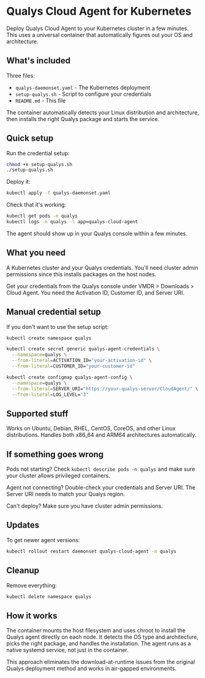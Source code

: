 # Qualys Cloud Agent for Kubernetes

Deploy Qualys Cloud Agent to your Kubernetes cluster in a few minutes. This uses a universal container that automatically figures out your OS and architecture.

## What's included

Three files:
- `qualys-daemonset.yaml` - The Kubernetes deployment
- `setup-qualys.sh` - Script to configure your credentials  
- `README.md` - This file

The container automatically detects your Linux distribution and architecture, then installs the right Qualys package and starts the service.

## Quick setup

Run the credential setup:
```bash
chmod +x setup-qualys.sh
./setup-qualys.sh
```

Deploy it:
```bash
kubectl apply -f qualys-daemonset.yaml
```

Check that it's working:
```bash
kubectl get pods -n qualys
kubectl logs -n qualys -l app=qualys-cloud-agent
```

The agent should show up in your Qualys console within a few minutes.

## What you need

A Kubernetes cluster and your Qualys credentials. You'll need cluster admin permissions since this installs packages on the host nodes.

Get your credentials from the Qualys console under VMDR > Downloads > Cloud Agent. You need the Activation ID, Customer ID, and Server URI.

## Manual credential setup

If you don't want to use the setup script:

```bash
kubectl create namespace qualys

kubectl create secret generic qualys-agent-credentials \
  --namespace=qualys \
  --from-literal=ACTIVATION_ID="your-activation-id" \
  --from-literal=CUSTOMER_ID="your-customer-id"

kubectl create configmap qualys-agent-config \
  --namespace=qualys \
  --from-literal=SERVER_URI="https://your-qualys-server/CloudAgent/" \
  --from-literal=LOG_LEVEL="3"
```

## Supported stuff

Works on Ubuntu, Debian, RHEL, CentOS, CoreOS, and other Linux distributions. Handles both x86_64 and ARM64 architectures automatically.

## If something goes wrong

Pods not starting? Check `kubectl describe pods -n qualys` and make sure your cluster allows privileged containers.

Agent not connecting? Double-check your credentials and Server URI. The Server URI needs to match your Qualys region.

Can't deploy? Make sure you have cluster admin permissions.

## Updates

To get newer agent versions:
```bash
kubectl rollout restart daemonset qualys-cloud-agent -n qualys
```

## Cleanup

Remove everything:
```bash
kubectl delete namespace qualys
```

## How it works

The container mounts the host filesystem and uses chroot to install the Qualys agent directly on each node. It detects the OS type and architecture, picks the right package, and handles the installation. The agent runs as a native systemd service, not just in the container.

This approach eliminates the download-at-runtime issues from the original Qualys deployment method and works in air-gapped environments.
